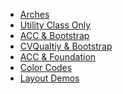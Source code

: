<ul id="sitenav" class="block flex flex_column flex_row:md m-t_3 ul_none w_100">
	<li class="flex_auto p_1">
		<a
			href="/Arches/"
			id="home_nav"
			class="bg_primary c_white br_white-2 br_solid br_1 h:bg_primary-n2 br_radius p-x_4 p-y_3 block"
			>Arches</a
		>
	</li>
	<li class="flex_auto p_1">
		<a
			href="/Arches/uconly_acc/"
			id="noframework_nav"
			class="bg_primary c_white br_white-2 br_solid br_1 h:bg_primary-n2 br_radius p-x_4 p-y_3 block"
			>Utility Class Only</a
		>
	</li>
	<li class="flex_auto p_1">
		<a
			href="/Arches/boot_acc/"
			id="accboot_nav"
			class="bg_primary c_white br_white-2 br_solid br_1 h:bg_primary-n2 br_radius p-x_4 p-y_3 block"
			>ACC &amp; Bootstrap</a
		>
	</li>
	<li class="flex_auto p_1">
		<a
			href="/Arches/boot_cvquality/"
			id="cvqualityboot_nav"
			class="bg_primary c_white br_white-2 br_solid br_1 h:bg_primary-n2 br_radius p-x_4 p-y_3 block"
			>CVQualtiy &amp; Bootstrap</a
		>
	</li>
	<li class="flex_auto p_1">
		<a
			href="/Arches/zurb_acc/"
			id="accfoundation_nav"
			class="bg_primary c_white br_white-2 br_solid br_1 h:bg_primary-n2 br_radius p-x_4 p-y_3 block"
			>ACC & Foundation</a
		>
	</li>
	<li class="flex_auto p_1">
		<a
			href="/Arches/color_codes/"
			id="colorCodes"
			class="bg_primary c_white br_white-2 br_solid br_1 h:bg_primary-n2 br_radius p-x_4 p-y_3 block"
			>Color Codes</a
		>
	</li>
	<li class="flex_auto p_1">
		<a
			href="/Arches/layout_demo/"
			id="colorCodes"
			class="bg_primary c_white br_white-2 br_solid br_1 h:bg_primary-n2 br_radius p-x_4 p-y_3 block"
			>Layout Demos</a
		>
	</li>
</ul>
